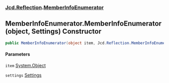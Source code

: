 ### [Jcd.Reflection](Jcd_Reflection.md 'Jcd.Reflection').[MemberInfoEnumerator](Jcd_Reflection_MemberInfoEnumerator.md 'Jcd.Reflection.MemberInfoEnumerator')
## MemberInfoEnumerator.MemberInfoEnumerator(object, Settings) Constructor
```csharp
public MemberInfoEnumerator(object item, Jcd.Reflection.MemberInfoEnumerator.Settings settings=default(Jcd.Reflection.MemberInfoEnumerator.Settings));
```
#### Parameters
<a name='Jcd_Reflection_MemberInfoEnumerator_MemberInfoEnumerator(object_Jcd_Reflection_MemberInfoEnumerator_Settings)_item'></a>
`item` [System.Object](https://docs.microsoft.com/en-us/dotnet/api/System.Object 'System.Object')  
  
<a name='Jcd_Reflection_MemberInfoEnumerator_MemberInfoEnumerator(object_Jcd_Reflection_MemberInfoEnumerator_Settings)_settings'></a>
`settings` [Settings](Jcd_Reflection_MemberInfoEnumerator_Settings.md 'Jcd.Reflection.MemberInfoEnumerator.Settings')  
  

